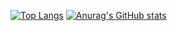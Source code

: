
[![Top Langs](https://github-readme-stats.vercel.app/api/top-langs/?username=looja1999)](https://github.com/anuraghazra/github-readme-stats)
[![Anurag's GitHub stats](https://github-readme-stats.vercel.app/api?username=looja1999)](https://github.com/anuraghazra/github-readme-stats)
